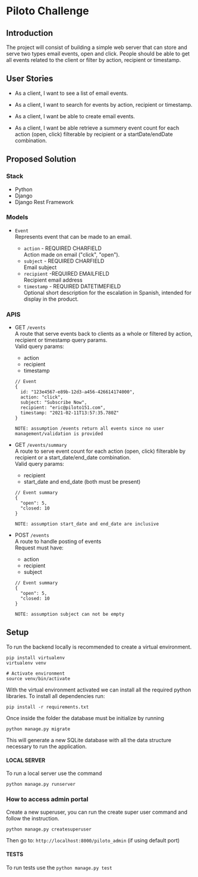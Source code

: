 # Piloto Challenge

## Introduction

The project will consist of building a simple web server that can store and serve two types email events, open and click. People should be able to get all events related to the client or filter by action, recipient or timestamp.

## User Stories

- As a client, I want to see a list of email events.

- As a client, I want to search for events by action, recipient or timestamp.

- As a client, I want be able to create email events.

- As a client, I want be able retrieve a summery event count for each action (open, click) filterable by recipient or a startDate/endDate combination.

## Proposed Solution

### Stack

- Python
- Django
- Django Rest Framework

### Models

- `Event` <br />
  Represents event that can be made to an email.

  - `action` - REQUIRED CHARFIELD <br />
    Action made on email ("click", "open").
  - `subject` - REQUIRED CHARFIELD <br />
    Email subject
  - `recipient` -REQUIRED EMAILFIELD <br />
    Recipient email address
  - `timestamp` - REQUIRED DATETIMEFIELD <br />
    Optional short description for the escalation in Spanish, intended for display in the product.

### APIS

- GET `/events` <br />
  A route that serve events back to clients as a whole or filtered by action, recipient or timestamp query params. <br />
  Valid query params: <br />

  - action
  - recipient
  - timestamp <br />

  ```
  // Event
  {
    id: "123e4567-e89b-12d3-a456-426614174000",
    action: "click",
    subject: "Subscribe Now",
    recipient: "eric@piloto151.com",
    timestamp: "2021-02-11T13:57:35.780Z"
  }
  ```

  `NOTE: assumption /events return all events since no user management/validation is provided`

- GET `/events/summary` <br />
  A route to serve event count for each action (open, click) filterable by recipient or a start_date/end_date combination. <br />
  Valid query params: <br />

  - recipient
  - start_date and end_date (both must be present) <br />

  ```
  // Event summary
  {
    "open": 5,
    "closed: 10
  }
  ```

  `NOTE: assumption start_date and end_date are inclusive`

- POST `/events` <br />
  A route to handle posting of events <br />
  Request must have: <br />

  - action
  - recipient
  - subject <br />

  ```
  // Event summary
  {
    "open": 5,
    "closed: 10
  }
  ```

  `NOTE: assumption subject can not be empty`

## Setup

To run the backend locally is recommended to create a virtual environment.

```
pip install virtualenv
virtualenv venv

# Activate environment
source venv/bin/activate
```

With the virtual environment activated we can install all the required python libraries. To install all dependencies run:

```
pip install -r requirements.txt
```

Once inside the folder the database must be initialize by running

```
python manage.py migrate
```

This will generate a new SQLite database with all the data structure necessary to run the application.

#### LOCAL SERVER

To run a local server use the command

```
python manage.py runserver
```

### How to access admin portal

Create a new superuser, you can run the create super user command and follow the instruction.

```
python manage.py createsuperuser
```

Then go to: `http://localhost:8000/piloto_admin` (if using default port)

#### TESTS

To run tests use the `python manage.py test`
